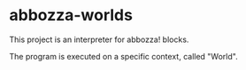 # abbozza-worlds

This project is an interpreter for abbozza! blocks.

The program is executed on a specific context, called "World".
